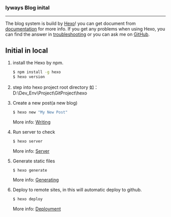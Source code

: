 ### lyways Blog inital
---
The blog system is build by [Hexo](http://hexo.io/)! you can get document from [documentation](http://hexo.io/docs/) for more info. If you get any problems when using Hexo, you can find the answer in [troubleshooting](http://hexo.io/docs/troubleshooting.html) or you can ask me on [GitHub](https://github.com/hexojs/hexo/issues). 

## Initial in local
1. install the Hexo by npm.
    ```bash
    $ npm install -g hexo
    $ hexo version
    ```
2. step into hexo project root directory 
    如： D:\Dev_Env\Project\GitProject\hexo
3. Create a new post(a new blog)
    ``` bash
    $ hexo new "My New Post"
    ```
    More info: [Writing](http://hexo.io/docs/writing.html)

4. Run server to check
    ``` bash
    $ hexo server
    ```
    More info: [Server](http://hexo.io/docs/server.html)

5. Generate static files

    ``` bash
    $ hexo generate
    ```

    More info: [Generating](http://hexo.io/docs/generating.html)

6. Deploy to remote sites, in this will automatic deploy to github.
    ``` bash
    $ hexo deploy
    ```
    More info: [Deployment](http://hexo.io/docs/deployment.html)
